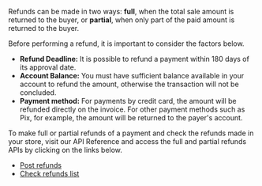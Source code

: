 Refunds can be made in two ways: **full**, when the total sale amount is returned to the buyer, or **partial**, when only part of the paid amount is returned to the buyer.

Before performing a refund, it is important to consider the factors below.

* **Refund Deadline:** It is possible to refund a payment within 180 days of its approval date.
* **Account Balance:** You must have sufficient balance available in your account to refund the amount, otherwise the transaction will not be concluded.
* **Payment method:** For payments by credit card, the amount will be refunded directly on the invoice. For other payment methods such as Pix, for example, the amount will be returned to the payer's account.

To make full or partial refunds of a payment and check the refunds made in your store, visit our API Reference and access the full and partial refunds APIs by clicking on the links below.

- [Post refunds](https://www.mercadopago[FAKER][URL][DOMAIN]/developers/en/reference/chargebacks/_payments_id_refunds/post)
- [Check refunds list](https://www.mercadopago[FAKER][URL][DOMAIN]/developers/en/reference/chargebacks/_payments_id_refunds/get)

